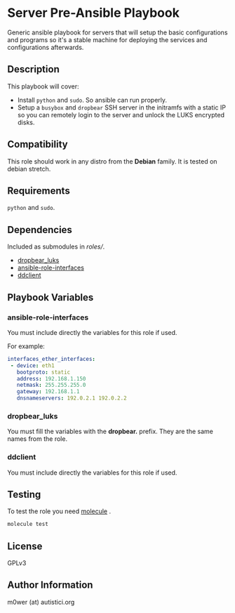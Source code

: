 # Server Pre-Ansible Playbook

Generic ansible playbook for servers that will setup the basic configurations
and programs so it's a stable machine for deploying the services and
configurations afterwards.

## Description

This playbook will cover:

* Install `python` and `sudo`. So ansible can run properly.
* Setup a `busybox` and `dropbear` SSH server in the initramfs with a static IP
   so you can remotely login to the server and unlock the LUKS encrypted disks.

## Compatibility

This role should work in any distro from the **Debian** family. It is tested
on debian stretch.

## Requirements

`python` and `sudo`.

## Dependencies

Included as submodules in *roles/*.

* [dropbear_luks](https://github.com/anarres-org/dropbear_luks)
* [ansible-role-interfaces](https://github.com/michaelrigart/ansible-role-interfaces)
* [ddclient](https://github.com/anarres-org/ddclient)

## Playbook Variables

### ansible-role-interfaces

You must include directly the variables for this role if used.

For example:

```yaml
interfaces_ether_interfaces:
 - device: eth1
   bootproto: static
   address: 192.168.1.150
   netmask: 255.255.255.0
   gateway: 192.168.1.1
   dnsnameservers: 192.0.2.1 192.0.2.2
```

### dropbear_luks

You must fill the variables with the **dropbear.** prefix. They are the same
names from the role.

### ddclient

You must include directly the variables for this role if used.

## Testing

To test the role you need [molecule](http://molecule.readthedocs.io/en/latest/)
.

```bash
molecule test
```

## License

GPLv3

## Author Information

m0wer (at) autistici.org
